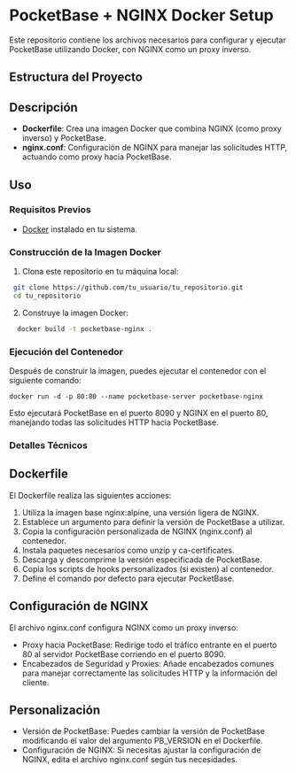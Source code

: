 # PocketBase + NGINX Docker Setup

Este repositorio contiene los archivos necesarios para configurar y ejecutar PocketBase utilizando Docker, con NGINX como un proxy inverso.

## Estructura del Proyecto


## Descripción

- **Dockerfile**: Crea una imagen Docker que combina NGINX (como proxy inverso) y PocketBase.
- **nginx.conf**: Configuración de NGINX para manejar las solicitudes HTTP, actuando como proxy hacia PocketBase.

## Uso

### Requisitos Previos

- [Docker](https://www.docker.com/get-started) instalado en tu sistema.

### Construcción de la Imagen Docker

1. Clona este repositorio en tu máquina local:
  ```bash
   git clone https://github.com/tu_usuario/tu_repositorio.git
   cd tu_repositorio
  ```

2. Construye la imagen Docker:
  ```bash
    docker build -t pocketbase-nginx .
  ```

### Ejecución del Contenedor
Después de construir la imagen, puedes ejecutar el contenedor con el siguiente comando:

```
docker run -d -p 80:80 --name pocketbase-server pocketbase-nginx
```

Esto ejecutará PocketBase en el puerto 8090 y NGINX en el puerto 80, manejando todas las solicitudes HTTP hacia PocketBase.

### Detalles Técnicos
## Dockerfile
El Dockerfile realiza las siguientes acciones:

1. Utiliza la imagen base nginx:alpine, una versión ligera de NGINX.
2. Establece un argumento para definir la versión de PocketBase a utilizar.
3. Copia la configuración personalizada de NGINX (nginx.conf) al contenedor.
4. Instala paquetes necesarios como unzip y ca-certificates.
5. Descarga y descomprime la versión especificada de PocketBase.
6. Copia los scripts de hooks personalizados (si existen) al contenedor.
7. Define el comando por defecto para ejecutar PocketBase.

## Configuración de NGINX
El archivo nginx.conf configura NGINX como un proxy inverso:

- Proxy hacia PocketBase: Redirige todo el tráfico entrante en el puerto 80 al servidor PocketBase corriendo en el puerto 8090.
- Encabezados de Seguridad y Proxies: Añade encabezados comunes para manejar correctamente las solicitudes HTTP y la información del cliente.


## Personalización
- Versión de PocketBase: Puedes cambiar la versión de PocketBase modificando el valor del argumento PB_VERSION en el Dockerfile.
- Configuración de NGINX: Si necesitas ajustar la configuración de NGINX, edita el archivo nginx.conf según tus necesidades.

